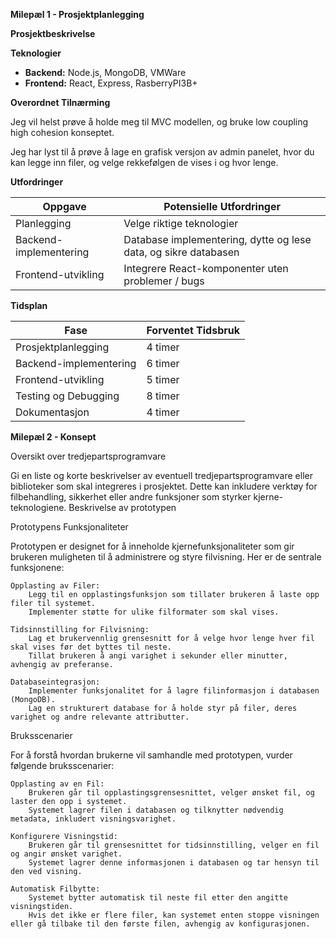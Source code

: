 **Milepæl 1 - Prosjektplanlegging**

**Prosjektbeskrivelse**

**Teknologier**
- **Backend:** Node.js, MongoDB, VMWare
- **Frontend:** React, Express, RasberryPI3B+

**Overordnet Tilnærming**

Jeg vil helst prøve å holde meg til MVC modellen, og bruke low coupling high cohesion konseptet.

Jeg har lyst til å prøve å lage en grafisk versjon av admin panelet, hvor du kan legge inn filer, og velge rekkefølgen de vises i og hvor lenge.

**Utfordringer**

| **Oppgave**    | **Potensielle Utfordringer**                                            |
|------------------------|-----------------------------------------------------------------|
| Planlegging            | Velge riktige teknologier                                       |
| Backend-implementering | Database implementering, dytte og lese data, og sikre databasen |
| Frontend-utvikling     | Integrere React-komponenter uten problemer / bugs               |

**Tidsplan**

| **Fase**            | **Forventet Tidsbruk**|
|------------------------|--------------------|
| Prosjektplanlegging    | 4 timer            |
| Backend-implementering | 6 timer            |
| Frontend-utvikling     | 5 timer            |
| Testing og Debugging   | 8 timer            |
| Dokumentasjon          | 4 timer            |



**Milepæl 2 - Konsept**


Oversikt over tredjepartsprogramvare

Gi en liste og korte beskrivelser av eventuell tredjepartsprogramvare eller biblioteker som skal integreres i prosjektet. Dette kan inkludere verktøy for filbehandling, sikkerhet eller andre funksjoner som styrker kjerne-teknologiene.
Beskrivelse av prototypen

Prototypens Funksjonaliteter

Prototypen er designet for å inneholde kjernefunksjonaliteter som gir brukeren muligheten til å administrere og styre filvisning. Her er de sentrale funksjonene:

    Opplasting av Filer:
        Legg til en opplastingsfunksjon som tillater brukeren å laste opp filer til systemet.
        Implementer støtte for ulike filformater som skal vises.

    Tidsinnstilling for Filvisning:
        Lag et brukervennlig grensesnitt for å velge hvor lenge hver fil skal vises før det byttes til neste.
        Tillat brukeren å angi varighet i sekunder eller minutter, avhengig av preferanse.

    Databaseintegrasjon:
        Implementer funksjonalitet for å lagre filinformasjon i databasen (MongoDB).
        Lag en strukturert database for å holde styr på filer, deres varighet og andre relevante attributter.

Bruksscenarier

For å forstå hvordan brukerne vil samhandle med prototypen, vurder følgende bruksscenarier:

    Opplasting av en Fil:
        Brukeren går til opplastingsgrensesnittet, velger ønsket fil, og laster den opp i systemet.
        Systemet lagrer filen i databasen og tilknytter nødvendig metadata, inkludert visningsvarighet.

    Konfigurere Visningstid:
        Brukeren går til grensesnittet for tidsinnstilling, velger en fil og angir ønsket varighet.
        Systemet lagrer denne informasjonen i databasen og tar hensyn til den ved visning.

    Automatisk Filbytte:
        Systemet bytter automatisk til neste fil etter den angitte visningstiden.
        Hvis det ikke er flere filer, kan systemet enten stoppe visningen eller gå tilbake til den første filen, avhengig av konfigurasjonen.
